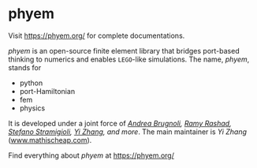 # phyem

Visit https://phyem.org/ for complete documentations.

*phyem* is an open-source finite element library that bridges port-based thinking to numerics and 
enables `LEGO`-like simulations. The name, *phyem*, stands for

- python
- port-Hamiltonian
- fem
- physics

It is developed under a joint force of 
*<ins>Andrea Brugnoli</ins>, 
<ins>Ramy Rashad</ins>, 
<ins>Stefano Stramigioli</ins>, 
<ins>Yi Zhang</ins>,
and more*. The main maintainer is *Yi Zhang* (www.mathischeap.com).

Find everything about *phyem* at https://phyem.org/
